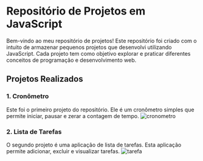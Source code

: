 # Repositório de Projetos em JavaScript

Bem-vindo ao meu repositório de projetos! Este repositório foi criado com o intuito de armazenar pequenos projetos que desenvolvi utilizando JavaScript. Cada projeto tem como objetivo explorar e praticar diferentes conceitos de programação e desenvolvimento web.

## Projetos Realizados

### 1. Cronômetro
Este foi o primeiro projeto do repositório. Ele é um cronômetro simples que permite iniciar, pausar e zerar a contagem de tempo.
![cronometro](https://github.com/user-attachments/assets/c55b2145-0601-40fa-8016-9e4b0eb50fd1)

### 2. Lista de Tarefas
O segundo projeto é uma aplicação de lista de tarefas. Esta aplicação permite adicionar, excluir e visualizar tarefas.
![tarefa](https://github.com/user-attachments/assets/bd615fdf-7f63-490d-8833-2bc7c00656cc)
